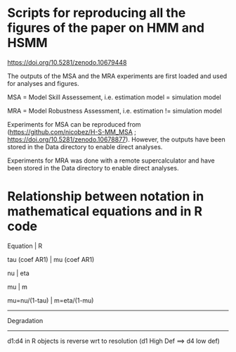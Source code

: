# Scripts for reproducing all the figures of the paper on HMM and HSMM

https://doi.org/10.5281/zenodo.10679448

The outputs of the MSA and the MRA experiments are first loaded and used for analyses and figures.

MSA = Model Skill Assessement, i.e. estimation model = simulation model

MRA = Model Robustness Assessment, i.e. estimation != simulation model

Experiments for MSA can be reproduced from (https://github.com/nicobez/H-S-MM_MSA ; https://doi.org/10.5281/zenodo.10678877). However, the outputs have been stored in the Data directory to enable direct analyses. 

Experiments for MRA was done with a remote supercalculator and have been stored in the Data directory to enable direct analyses.

# Relationship between notation in mathematical equations and in R code
 
Equation          | R

tau (coef AR1)    | mu (coef AR1)

nu                | eta

mu                | m

mu=nu/(1-tau)     | m=eta/(1-mu)

 **********************************************************************
   Degradation
 **********************************************************************
   d1:d4 in R objects is reverse wrt to resolution (d1 High Def ==> d4 low def)

